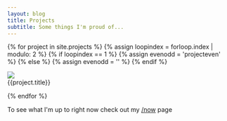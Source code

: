 ```yaml
---
layout: blog
title: Projects
subtitle: Some things I'm proud of...
---
```


{% for project in site.projects %}
{% assign loopindex = forloop.index | modulo: 2 %}
{% if loopindex == 1 %}
{% assign evenodd = 'projecteven' %}
{% else %}
{% assign evenodd = '' %}
{% endif %}
<div class="projectcontainer">
<div class="projectdiv {{evenodd}}">
<img src="{{project.heroimage}}" />
<div class="projecttitle">{{project.title}}</div>
</div>
</div>

{% endfor %}

To see what I'm up to right now check out my [/now](/now) page

